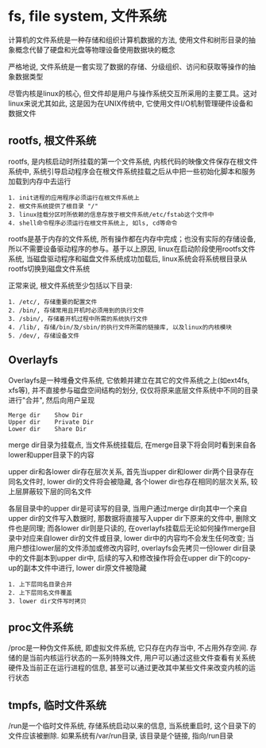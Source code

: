 # fs, file system, 文件系统

计算机的文件系统是一种存储和组织计算机数据的方法, 使用文件和树形目录的抽象概念代替了硬盘和光盘等物理设备使用数据块的概念

严格地说, 文件系统是一套实现了数据的存储、分级组织、访问和获取等操作的抽象数据类型

尽管内核是linux的核心, 但文件却是用户与操作系统交互所采用的主要工具。这对linux来说尤其如此, 这是因为在UNIX传统中, 它使用文件I/O机制管理硬件设备和数据文件


## rootfs, 根文件系统

rootfs, 是内核启动时所挂载的第一个文件系统, 内核代码的映像文件保存在根文件系统中, 系统引导启动程序会在根文件系统挂载之后从中把一些初始化脚本和服务加载到内存中去运行

```
1. init进程的应用程序必须运行在根文件系统上
2. 根文件系统提供了根目录 "/"
3. linux挂载分区时所依赖的信息存放于根文件系统/etc/fstab这个文件中
4. shell命令程序必须运行在根文件系统上, 如ls, cd等命令
```

rootfs是基于内存的文件系统, 所有操作都在内存中完成；也没有实际的存储设备, 所以不需要设备驱动程序的参与。基于以上原因, linux在启动阶段使用rootfs文件系统, 当磁盘驱动程序和磁盘文件系统成功加载后, linux系统会将系统根目录从rootfs切换到磁盘文件系统

正常来说, 根文件系统至少包括以下目录: 
```
1. /etc/, 存储重要的配置文件
2. /bin/, 存储常用且开机时必须用到的执行文件
3. /sbin/, 存储着开机过程中所需的系统执行文件
4. /lib/, 存储/bin/及/sbin/的执行文件所需的链接库, 以及linux的内核模块
5. /dev/, 存储设备文件
```

## Overlayfs

Overlayfs是一种堆叠文件系统, 它依赖并建立在其它的文件系统之上(如ext4fs, xfs等), 并不直接参与磁盘空间结构的划分, 仅仅将原来底层文件系统中不同的目录进行"合并", 然后向用户呈现

```
Merge dir    Show Dir
Upper dir    Private Dir
Lower dir    Share Dir
```

merge dir目录为挂载点, 当文件系统挂载后, 在merge目录下将会同时看到来自各lower和upper目录下的内容

upper dir和各lower dir存在层次关系, 首先当upper dir和lower dir两个目录存在同名文件时, lower dir的文件将会被隐藏, 各个lower dir也存在相同的层次关系, 较上层屏蔽较下层的同名文件

各层目录中的upper dir是可读写的目录, 当用户通过merge dir向其中一个来自upper dir的文件写入数据时, 那数据将直接写入upper dir下原来的文件中, 删除文件也是同理; 而各lower dir则是只读的, 在overlayfs挂载后无论如何操作merge目录中对应来自lower dir的文件或目录, lower dir中的内容均不会发生任何改变; 当用户想往lower层的文件添加或修改内容时, overlayfs会先拷贝一份lower dir目录中的文件副本到upper dir中, 后续的写入和修改操作将会在upper dir下的copy-up的副本文件中进行, lower dir原文件被隐藏

```
1. 上下层同名目录合并
2. 上下层同名文件覆盖
3. lower dir文件写时拷贝
```

## proc文件系统

/proc是一种伪文件系统, 即虚拟文件系统, 它只存在内存当中, 不占用外存空间. 存储的是当前内核运行状态的一系列特殊文件, 用户可以通过这些文件查看有关系统硬件及当前正在运行进程的信息, 甚至可以通过更改其中某些文件来改变内核的运行状态

## tmpfs, 临时文件系统

/run是一个临时文件系统, 存储系统启动以来的信息, 当系统重启时, 这个目录下的文件应该被删除. 如果系统有/var/run目录, 该目录是个链接, 指向/run目录
